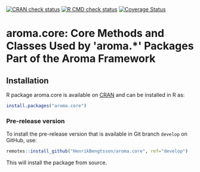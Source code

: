 

<div id="badges"><!-- pkgdown markup -->
<a href="https://CRAN.R-project.org/web/checks/check_results_aroma.core.html"><img border="0" src="https://www.r-pkg.org/badges/version/aroma.core" alt="CRAN check status"/></a> <a href="https://github.com/HenrikBengtsson/aroma.core/actions?query=workflow%3AR-CMD-check"><img border="0" src="https://github.com/HenrikBengtsson/aroma.core/actions/workflows/R-CMD-check.yaml/badge.svg?branch=develop" alt="R CMD check status"/></a>     <a href="https://app.codecov.io/gh/HenrikBengtsson/aroma.core"><img border="0" src="https://codecov.io/gh/HenrikBengtsson/aroma.core/branch/develop/graph/badge.svg" alt="Coverage Status"/></a> 
</div>

# aroma.core: Core Methods and Classes Used by 'aroma.*' Packages Part of the Aroma Framework 


## Installation
R package aroma.core is available on [CRAN](https://cran.r-project.org/package=aroma.core) and can be installed in R as:
```r
install.packages("aroma.core")
```


### Pre-release version

To install the pre-release version that is available in Git branch `develop` on GitHub, use:
```r
remotes::install_github("HenrikBengtsson/aroma.core", ref="develop")
```
This will install the package from source.  

<!-- pkgdown-drop-below -->

